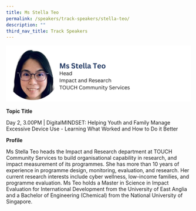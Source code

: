 ```yaml
---
title: Ms Stella Teo
permalink: /speakers/track-speakers/stella-teo/
description: ""
third_nav_title: Track Speakers
---
```

<div style="display: flex; flex-wrap: wrap;">
  <div style="flex-basis: 100%; max-width: 100%;">
    <img alt="track speakers 1" src="/images/SpeakersPhoto/stellateov0.png">
  </div>
	</div>
	
<b>Topic Title</b>

<p id="left">Day 2, 3.00PM | DigitalMINDSET: Helping Youth and Family Manage Excessive Device Use - Learning What Worked and How to Do it Better </p>

<b>Profile</b>	

Ms Stella Teo heads the Impact and Research department at TOUCH Community Services to build organisational capability in research, and impact measurement of its programmes. She has more than 10 years of experience in programme design, monitoring, evaluation, and research. Her current research interests include cyber wellness, low-income families, and programme evaluation. Ms Teo holds a Master in Science in Impact Evaluation for International Development from the University of East Anglia and a Bachelor of Engineering (Chemical) from the National University of Singapore.